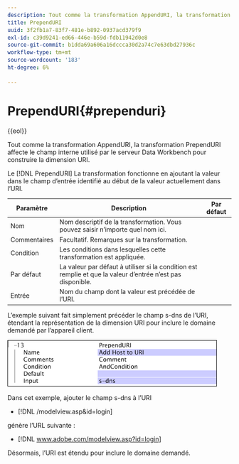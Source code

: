 ```yaml
---
description: Tout comme la transformation AppendURI, la transformation PrependURI affecte le champ interne utilisé par le serveur Data Workbench pour construire la dimension URI.
title: PrependURI
uuid: 3f2fb1a7-83f7-481e-b892-0937acd379f9
exl-id: c39d9241-ed66-446e-b59d-fdb11942d0e8
source-git-commit: b1dda69a606a16dccca30d2a74c7e63dbd27936c
workflow-type: tm+mt
source-wordcount: '183'
ht-degree: 6%

---
```


# PrependURI{#prependuri}

{{eol}}

Tout comme la transformation AppendURI, la transformation PrependURI affecte le champ interne utilisé par le serveur Data Workbench pour construire la dimension URI.

Le [!DNL PrependURI] La transformation fonctionne en ajoutant la valeur dans le champ d’entrée identifié au début de la valeur actuellement dans l’URI.

| Paramètre | Description | Par défaut |
|---|---|---|
| Nom | Nom descriptif de la transformation. Vous pouvez saisir n’importe quel nom ici. |  |
| Commentaires | Facultatif. Remarques sur la transformation. |  |
| Condition | Les conditions dans lesquelles cette transformation est appliquée. |  |
| Par défaut | La valeur par défaut à utiliser si la condition est remplie et que la valeur d’entrée n’est pas disponible. |  |
| Entrée | Nom du champ dont la valeur est précédée de l’URI. |  |

L’exemple suivant fait simplement précéder le champ s-dns de l’URI, étendant la représentation de la dimension URI pour inclure le domaine demandé par l’appareil client.

![](assets/cfg_TransformationType_PrependURI.png)

Dans cet exemple, ajouter le champ s-dns à l’URI

* [!DNL /modelview.asp&id=login]

génère l’URL suivante :

* [!DNL www.adobe.com/modelview.asp?id=login]

Désormais, l’URI est étendu pour inclure le domaine demandé.
